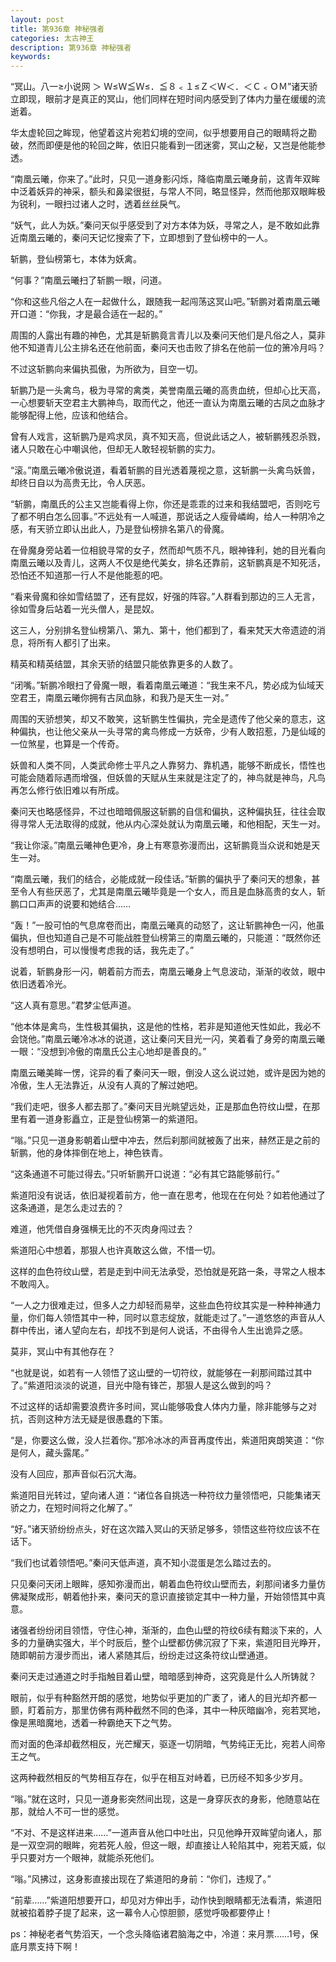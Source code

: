 ```yaml
---
layout: post
title: 第936章 神秘强者
categories: 太古神王
description: 第936章 神秘强者
keywords:
---
```


“冥山。八一≥小说网 ＞ Ｗ≤Ｗ≦Ｗ≤．≦８﹤１≤Ｚ＜Ｗ＜．＜Ｃ﹤ＯＭ”诸天骄立即现，眼前才是真正的冥山，他们同样在短时间内感受到了体内力量在缓缓的流逝着。

华太虚轮回之眸现，他望着这片宛若幻境的空间，似乎想要用自己的眼睛将之勘破，然而即便是他的轮回之眸，依旧只能看到一团迷雾，冥山之秘，又岂是他能参透。

“南凰云曦，你来了。”此时，只见一道身影闪烁，降临南凰云曦身前，这青年双眸中泛着妖异的神采，额头和鼻梁很挺，与常人不同，略显怪异，然而他那双眼眸极为锐利，一眼扫过诸人之时，透着丝丝戾气。

“妖气，此人为妖。”秦问天似乎感受到了对方本体为妖，寻常之人，是不敢如此靠近南凰云曦的，秦问天记忆搜索了下，立即想到了登仙榜中的一人。

斩鹏，登仙榜第七，本体为妖禽。

“何事？”南凰云曦扫了斩鹏一眼，问道。

“你和这些凡俗之人在一起做什么，跟随我一起闯荡这冥山吧。”斩鹏对着南凰云曦开口道：“你我，才是最合适在一起的。”

周围的人露出有趣的神色，尤其是斩鹏竟言青儿以及秦问天他们是凡俗之人，莫非他不知道青儿公主排名还在他前面，秦问天也击败了排名在他前一位的箫冷月吗？

不过这斩鹏向来偏执孤傲，为所欲为，目空一切。

斩鹏乃是一头禽鸟，极为寻常的禽类，美誉南凰云曦的高贵血统，但却心比天高，一心想要斩天空君主大鹏神鸟，取而代之，他还一直认为南凰云曦的古凤之血脉才能够配得上他，应该和他结合。

曾有人戏言，这斩鹏乃是鸡求凤，真不知天高，但说此话之人，被斩鹏残忍杀戮，诸人只敢在心中嘲讽他，但却无人敢轻视斩鹏的实力。

“滚。”南凰云曦冷傲说道，看着斩鹏的目光透着蔑视之意，这斩鹏一头禽鸟妖兽，却终日自以为高贵无比，令人厌恶。

“斩鹏，南凰氏的公主又岂能看得上你，你还是乖乖的过来和我结盟吧，否则吃亏了都不明白怎么回事。”不远处有一人喊道，那说话之人瘦骨嶙峋，给人一种阴冷之感，有天骄立即认出此人，乃是登仙榜排名第八的骨魔。

在骨魔身旁站着一位相貌寻常的女子，然而却气质不凡，眼神锋利，她的目光看向南凰云曦以及青儿，这两人不仅是绝代美女，排名还靠前，这斩鹏真是不知死活，恐怕还不知道那一行人不是他能惹的吧。

“看来骨魔和徐如雪结盟了，还有昆奴，好强的阵容。”人群看到那边的三人无言，徐如雪身后站着一光头僧人，是昆奴。

这三人，分别排名登仙榜第八、第九、第十，他们都到了，看来梵天大帝遗迹的消息，将所有人都引了出来。

精英和精英结盟，其余天骄的结盟只能依靠更多的人数了。

“闭嘴。”斩鹏冷眼扫了骨魔一眼，看着南凰云曦道：“我生来不凡，势必成为仙域天空君王，南凰云曦你拥有古凤血脉，和我乃是天生一对。”

周围的天骄想笑，却又不敢笑，这斩鹏生性偏执，完全是遗传了他父亲的意志，这种偏执，也让他父亲从一头寻常的禽鸟修成一方妖帝，少有人敢招惹，乃是仙域的一位煞星，也算是一个传奇。

妖兽和人类不同，人类武命修士平凡之人靠努力、靠机遇，能够不断成长，悟性也可能会随着际遇而增强，但妖兽的天赋从生来就是注定了的，神鸟就是神鸟，凡鸟再怎么修行依旧难以有所成。

秦问天也略感怪异，不过也暗暗佩服这斩鹏的自信和偏执，这种偏执狂，往往会取得寻常人无法取得的成就，他从内心深处就认为南凰云曦，和他相配，天生一对。

“我让你滚。”南凰云曦神色更冷，身上有寒意弥漫而出，这斩鹏竟当众说和她是天生一对。

“南凰云曦，我们的结合，必能成就一段佳话。”斩鹏的偏执乎了秦问天的想象，甚至令人有些厌恶了，尤其是南凰云曦毕竟是一个女人，而且是血脉高贵的女人，斩鹏口口声声的说要和她结合……

“轰！”一股可怕的气息席卷而出，南凰云曦真的动怒了，这让斩鹏神色一闪，他虽偏执，但也知道自己是不可能战胜登仙榜第三的南凰云曦的，只能道：“既然你还没有想明白，可以慢慢考虑我的话，我先走了。”

说着，斩鹏身形一闪，朝着前方而去，南凰云曦身上气息波动，渐渐的收敛，眼中依旧透着冷光。

“这人真有意思。”君梦尘低声道。

“他本体是禽鸟，生性极其偏执，这是他的性格，若非是知道他天性如此，我必不会饶他。”南凰云曦冷冰冰的说道，这让秦问天目光一闪，笑着看了身旁的南凰云曦一眼：“没想到冷傲的南凰氏公主心地却是善良的。”

南凰云曦美眸一愣，诧异的看了秦问天一眼，倒没人这么说过她，或许是因为她的冷傲，生人无法靠近，从没有人真的了解过她吧。

“我们走吧，很多人都去那了。”秦问天目光眺望远处，正是那血色符纹山壁，在那里有着一道身影矗立，正是登仙榜第一的紫道阳。

“嗡。”只见一道身影朝着山壁中冲去，然后刹那间就被轰了出来，赫然正是之前的斩鹏，他的身体摔倒在地上，神色铁青。

“这条通道不可能过得去。”只听斩鹏开口说道：“必有其它路能够前行。”

紫道阳没有说话，依旧凝视着前方，他一直在思考，他现在在何处？如若他通过了这条通道，是怎么走过去的？

难道，他凭借自身强横无比的不灭肉身闯过去？

紫道阳心中想着，那狠人也许真敢这么做，不惜一切。

这样的血色符纹山壁，若是走到中间无法承受，恐怕就是死路一条，寻常之人根本不敢闯入。

“一人之力很难走过，但多人之力却轻而易举，这些血色符纹其实是一种种神通力量，你们每人领悟其中一种，同时以意志绽放，就能走过了。”一道悠悠的声音从人群中传出，诸人望向左右，却找不到是何人说话，不由得令人生出诡异之感。

莫非，冥山中有其他存在？

“也就是说，如若有一人领悟了这山壁的一切符纹，就能够在一刹那间踏过其中了。”紫道阳淡淡的说道，目光中隐有锋芒，那狠人是这么做到的吗？

不过这样的话却需要浪费许多时间，冥山能够吸食人体内力量，除非能够与之对抗，否则这种方法无疑是很愚蠢的下策。

“是，你要这么做，没人拦着你。”那冷冰冰的声音再度传出，紫道阳爽朗笑道：“你是何人，藏头露尾。”

没有人回应，那声音似石沉大海。

紫道阳目光转过，望向诸人道：“诸位各自挑选一种符纹力量领悟吧，只能集诸天骄之力，在短时间将之化解了。”

“好。”诸天骄纷纷点头，好在这次踏入冥山的天骄足够多，领悟这些符纹应该不在话下。

“我们也试着领悟吧。”秦问天低声道，真不知小混蛋是怎么踏过去的。

只见秦问天闭上眼眸，感知弥漫而出，朝着血色符纹山壁而去，刹那间诸多力量仿佛凝聚成形，朝着他扑来，秦问天的意识直接锁定其中一种力量，开始领悟其中真意。

诸强者纷纷闭目领悟，守住心神，渐渐的，血色山壁的符纹6续有黯淡下来的，人多的力量确实强大，半个时辰后，整个山壁都仿佛沉寂了下来，紫道阳目光睁开，随即朝前方漫步而出，诸人紧随其后，纷纷走过这条符纹山壁通道。

秦问天走过通道之时手指触目着山壁，暗暗感到神奇，这究竟是什么人所铸就？

眼前，似乎有种豁然开朗的感觉，地势似乎更加的广袤了，诸人的目光却齐都一颤，盯着前方，那里仿佛有两种截然不同的色泽，其中一种灰暗幽冷，宛若冥地，像是黑暗魔地，透着一种霸绝天下之气势。

而对面的色泽却截然相反，光芒耀天，驱逐一切阴暗，气势纯正无比，宛若人间帝王之气。

这两种截然相反的气势相互存在，似乎在相互对峙着，已历经不知多少岁月。

“嗡。”就在这时，只见一道身影突然间出现，这是一身穿灰衣的身影，他随意站在那，就给人不可一世的感觉。

“不对、不是这样进来……”一道声音从他口中吐出，只见他睁开双眸望向诸人，那是一双空洞的眼眸，宛若死人般，但这一眼，却直接让人轮陷其中，宛若天威，似乎只要对方一个眼神，就能杀死他们。

“嗡。”风拂过，这身影直接出现在了紫道阳的身前：“你们，违规了。”

“前辈……”紫道阳想要开口，却见对方伸出手，动作快到眼睛都无法看清，紫道阳就被掐着脖子提了起来，这一幕令人心惊胆颤，感觉呼吸都要停止！

ps：神秘老者气势滔天，一个念头降临诸君脑海之中，冷道：来月票……1号，保底月票支持下啊！

